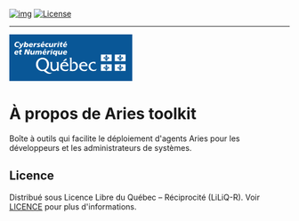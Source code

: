 [![img](https://img.shields.io/badge/Cycle%20de%20Vie-Phase%20d%C3%A9couverte-339999)](https://www.quebec.ca/gouv/politiques-orientations/vitrine-numeriqc/accompagnement-des-organismes-publics/demarche-conception-services-numeriques)
[![License](https://img.shields.io/badge/Licence-LiLiQ--R-blue)](LICENSE)

---

<div>
    <img src="https://github.com/CQEN-QDCE/.github/blob/main/images/mcn.png" />
</div>

# À propos de Aries toolkit
Boîte à outils qui facilite le déploiement d'agents Aries pour les développeurs et les administrateurs de systèmes.

## Licence
Distribué sous Licence Libre du Québec – Réciprocité (LiLiQ-R). Voir [LICENCE](LICENSE) pour plus d'informations.
